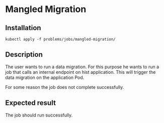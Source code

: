 # Mangled Migration 

## Installation
```
kubectl apply -f problems/jobs/mangled-migration/
```

## Description

The user wants to run a data migration. For this purpose he wants to run a job that calls an internal endpoint on hist application. This will trigger the data migration on the application Pod. 

For some reason the job does not complete successfully.

## Expected result

The job should run successfully.